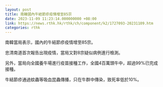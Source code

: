 ```yaml
---
layout: post
title: 南韓國內牛結節疹疫情增至85宗
date: 2023-11-09 11:23:14.000000000 +08:00
link: https://news.rthk.hk/rthk/ch/component/k2/1727093-20231109.htm
categories: rthk
---
```


南韓當局表示，國內的牛結節疹疫情增至85宗。

忠清南道首次報告出現疫情，當局又對8宗疑似病例進行檢測。

另外，當局向全國養牛場進行疫苗接種工作，全國4百萬頭牛中，超過99%已完成接種。

牛結節疹通過蚊蟲等吸血昆蟲傳播，只在牛群中傳染，致死率低於10%。
